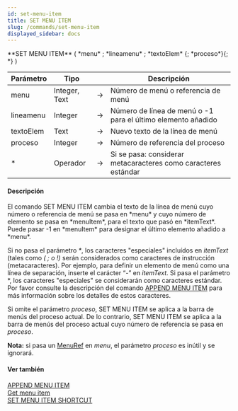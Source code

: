 ```yaml
---
id: set-menu-item
title: SET MENU ITEM
slug: /commands/set-menu-item
displayed_sidebar: docs
---
```


<!--REF #_command_.SET MENU ITEM.Syntax-->**SET MENU ITEM** ( *menu* ; *lineamenu* ; *textoElem* {; *proceso*}{; *} )<!-- END REF-->
<!--REF #_command_.SET MENU ITEM.Params-->
| Parámetro | Tipo |  | Descripción |
| --- | --- | --- | --- |
| menu | Integer, Text | &srarr; | Número de menú o referencia de menú |
| lineamenu | Integer | &srarr; | Número de línea de menú o -1 para el último elemento añadido |
| textoElem | Text | &srarr; | Nuevo texto de la línea de menú |
| proceso | Integer | &srarr; | Número de referencia del proceso |
| * | Operador | &srarr; | Si se pasa: considerar metacaracteres como caracteres estándar |

<!-- END REF-->

#### Descripción 

<!--REF #_command_.SET MENU ITEM.Summary-->El comando SET MENU ITEM cambia el texto de la línea de menú cuyo número o referencia de menú se pasa en *menu* y cuyo número de elemento se pasa en *menuItem*, para el texto que pasó en *itemText*.<!-- END REF--> Puede pasar -1 en *menuItem* para designar el último elemento añadido a *menu*.

Si no pasa el parámetro *\**, los caracteres "especiales" incluídos en *itemText* (tales como *( ; o !)* serán considerados como caracteres de instrucción (metacaracteres). Por ejemplo, para definir un elemento de menú como una línea de separación, inserte el carácter “-” en *itemText*. Si pasa el parámetro \*, los caracteres "especiales" se considerarán como caracteres estándar. Por favor consulte la descripción del comando [APPEND MENU ITEM](append-menu-item.md "APPEND MENU ITEM") para más información sobre los detalles de estos caracteres.

Si omite el parámetro *proceso*, SET MENU ITEM se aplica a la barra de menús del proceso actual. De lo contrario, SET MENU ITEM se aplica a la barra de menús del proceso actual cuyo número de referencia se pasa en *proceso*. 

**Nota:** si pasa un [MenuRef](# "Unique ID (16-character alphanumeric) of a menu") en *menu*, el parámetro *proceso* es inútil y se ignorará. 

#### Ver también 

[APPEND MENU ITEM](append-menu-item.md)  
[Get menu item](get-menu-item.md)  
[SET MENU ITEM SHORTCUT](set-menu-item-shortcut.md)  